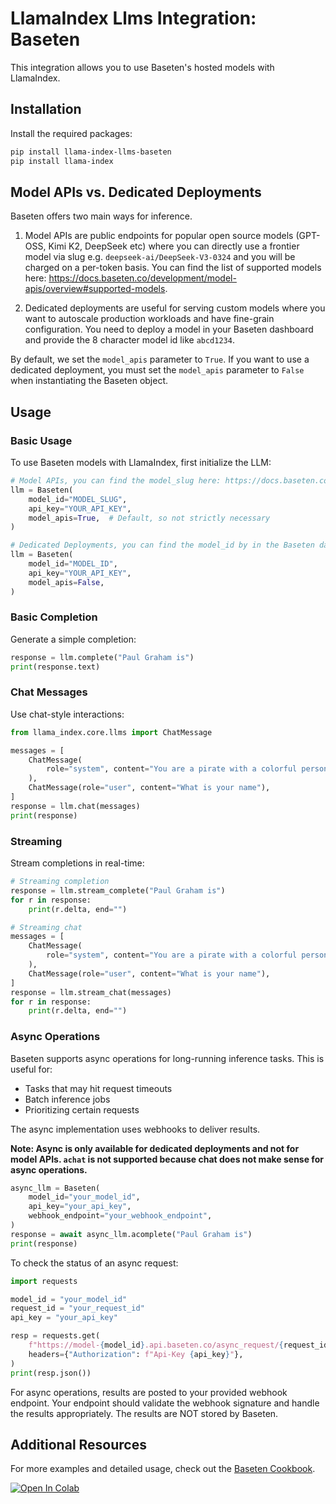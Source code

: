 # LlamaIndex Llms Integration: Baseten

This integration allows you to use Baseten's hosted models with LlamaIndex.

## Installation

Install the required packages:

```bash
pip install llama-index-llms-baseten
pip install llama-index
```

## Model APIs vs. Dedicated Deployments

Baseten offers two main ways for inference.

1. Model APIs are public endpoints for popular open source models (GPT-OSS, Kimi K2, DeepSeek etc) where you can directly use a frontier model via slug e.g. `deepseek-ai/DeepSeek-V3-0324` and you will be charged on a per-token basis. You can find the list of supported models here: https://docs.baseten.co/development/model-apis/overview#supported-models.

2. Dedicated deployments are useful for serving custom models where you want to autoscale production workloads and have fine-grain configuration. You need to deploy a model in your Baseten dashboard and provide the 8 character model id like `abcd1234`.

By default, we set the `model_apis` parameter to `True`. If you want to use a dedicated deployment, you must set the `model_apis` parameter to `False` when instantiating the Baseten object.

## Usage

### Basic Usage

To use Baseten models with LlamaIndex, first initialize the LLM:

```python
# Model APIs, you can find the model_slug here: https://docs.baseten.co/development/model-apis/overview#supported-models
llm = Baseten(
    model_id="MODEL_SLUG",
    api_key="YOUR_API_KEY",
    model_apis=True,  # Default, so not strictly necessary
)

# Dedicated Deployments, you can find the model_id by in the Baseten dashboard here: https://app.baseten.co/overview
llm = Baseten(
    model_id="MODEL_ID",
    api_key="YOUR_API_KEY",
    model_apis=False,
)
```

### Basic Completion

Generate a simple completion:

```python
response = llm.complete("Paul Graham is")
print(response.text)
```

### Chat Messages

Use chat-style interactions:

```python
from llama_index.core.llms import ChatMessage

messages = [
    ChatMessage(
        role="system", content="You are a pirate with a colorful personality"
    ),
    ChatMessage(role="user", content="What is your name"),
]
response = llm.chat(messages)
print(response)
```

### Streaming

Stream completions in real-time:

```python
# Streaming completion
response = llm.stream_complete("Paul Graham is")
for r in response:
    print(r.delta, end="")

# Streaming chat
messages = [
    ChatMessage(
        role="system", content="You are a pirate with a colorful personality"
    ),
    ChatMessage(role="user", content="What is your name"),
]
response = llm.stream_chat(messages)
for r in response:
    print(r.delta, end="")
```

### Async Operations

Baseten supports async operations for long-running inference tasks. This is useful for:

- Tasks that may hit request timeouts
- Batch inference jobs
- Prioritizing certain requests

The async implementation uses webhooks to deliver results.

**Note: Async is only available for dedicated deployments and not for model APIs. `achat` is not supported because chat does not make sense for async operations.**

```python
async_llm = Baseten(
    model_id="your_model_id",
    api_key="your_api_key",
    webhook_endpoint="your_webhook_endpoint",
)
response = await async_llm.acomplete("Paul Graham is")
print(response)
```

To check the status of an async request:

```python
import requests

model_id = "your_model_id"
request_id = "your_request_id"
api_key = "your_api_key"

resp = requests.get(
    f"https://model-{model_id}.api.baseten.co/async_request/{request_id}",
    headers={"Authorization": f"Api-Key {api_key}"},
)
print(resp.json())
```

For async operations, results are posted to your provided webhook endpoint. Your endpoint should validate the webhook signature and handle the results appropriately. The results are NOT stored by Baseten.

## Additional Resources

For more examples and detailed usage, check out the [Baseten Cookbook](https://docs.llamaindex.ai/en/stable/examples/llm/baseten/).

<a href="https://colab.research.google.com/github/run-llama/llama_index/blob/main/docs/examples/llm/baseten.ipynb" target="_parent"><img src="https://colab.research.google.com/assets/colab-badge.svg" alt="Open In Colab"/></a>
